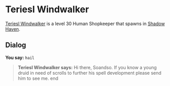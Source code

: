 # Teriesl Windwalker



[Teriesl Windwalker](/npc/150163) is a level 30 Human Shopkeeper that spawns in [Shadow Haven](/zone/150).



## Dialog

**You say:** `hail`



>**Teriesl Windwalker says:** Hi there, Soandso. If you know a young druid in need of scrolls to further his spell development please send him to see me.
end
